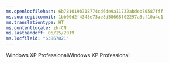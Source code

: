 ```yaml
---
ms.openlocfilehash: 6b781019b718774cd6de9a11732abdeb70587fff
ms.sourcegitcommit: 1bb00d2f4343e73ae8d58668f02297a3cf10a4c1
ms.translationtype: HT
ms.contentlocale: zh-CN
ms.lasthandoff: 06/15/2019
ms.locfileid: "63867821"
---
```

<span data-ttu-id="8a62a-101">Windows XP Professional</span><span class="sxs-lookup"><span data-stu-id="8a62a-101">Windows XP Professional</span></span>